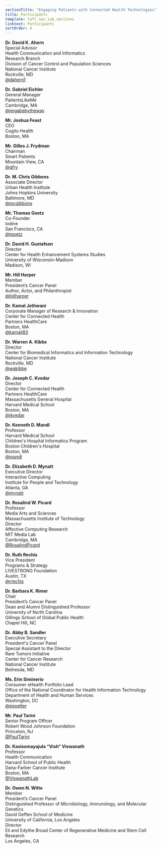```yaml
---
sectionTitle: "Engaging Patients with Connected Health Technologies"
title: Participants
template: left_nav_sub_sections
linktext: Participants
sortOrder: 4
---
```

**Dr. David K. Ahern** \
Special Advisor \
Health Communication and Informatics \
Research Branch \
Division of Cancer Control and Population Sciences \
National Cancer Institute \
Rockville, MD \
[@dahern1](https://twitter.com/dahern1)

**Dr. Gabriel Eichler** \
General Manager \
PatientsLikeMe \
Cambridge, MA \
[@imgabebytheway](https://twitter.com/imgabebytheway)

**Mr. Joshua Feast** \
CEO \
Cogito Health \
Boston, MA

**Mr. Gilles J. Frydman** \
Chairman \
Smart Patients \
Mountain View, CA \
[@gfry](https://twitter.com/gfry)

**Dr. M. Chris Gibbons** \
Associate Director \
Urban Health Institute \
Johns Hopkins University \
Baltimore, MD \
[@mcgibbons](https://twitter.com/mcgibbons)

**Mr. Thomas Goetz** \
Co-Founder \
Iodine \
San Francisco, CA \
[@tgoetz](https://twitter.com/tgoetz)

**Dr. David H. Gustafson** \
Director \
Center for Health Enhancement Systems Studies \
University of Wisconsin-Madison \
Madison, WI

**Mr. Hill Harper** \
Member \
President’s Cancer Panel \
Author, Actor, and Philanthropist \
[@hillharper](https://twitter.com/hillharper)

**Dr. Kamal Jethwani** \
Corporate Manager of Research & Innovation \
Center for Connected Health \
Partners HealthCare \
Boston, MA \
[@kamalj83](https://twitter.com/kamalj83)

**Dr. Warren A. Kibbe** \
Director \
Center for Biomedical Informatics and Information Technology \
National Cancer Institute \
Rockville, MD \
[@wakibbe](https://twitter.com/wakibbe)

**Dr. Joseph C. Kvedar** \
Director \
Center for Connected Health \
Partners HealthCare \
Massachusetts General Hospital \
Harvard Medical School \
Boston, MA \
[@jkvedar](https://twitter.com/jkvedar)

**Dr. Kenneth D. Mandl** \
Professor \
Harvard Medical School \
Children's Hospital Informatics Program \
Boston Children's Hospital \
Boston, MA \
[@mandl](https://twitter.com/mandl)

**Dr. Elizabeth D. Mynatt** \
Executive Director \
Interactive Computing \
Institute for People and Technology \
Atlanta, GA \
[@mynatt](https://twitter.com/mynatt)

**Dr. Rosalind W. Picard** \
Professor \
Media Arts and Sciences \
Massachusetts Institute of Technology \
Director \
Affective Computing Research \
MIT Media Lab \
Cambridge, MA \
[@RosalindPicard](https://twitter.com/RosalindPicard)

**Dr. Ruth Rechis** \
Vice President \
Programs & Strategy \
LIVESTRONG Foundation \
Austin, TX \
[@rrechis](https://twitter.com/rrechis)

**Dr. Barbara K. Rimer** \
Chair \
President’s Cancer Panel \
Dean and Alumni Distinguished Professor \
University of North Carolina \
Gillings School of Global Public Health \
Chapel Hill, NC

**Dr. Abby B. Sandler** \
Executive Secretary \
President's Cancer Panel \
Special Assistant to the Director \
Rare Tumors Initiative \
Center for Cancer Research \
National Cancer Institute \
Bethesda, MD

**Ms. Erin Siminerio** \
Consumer eHealth Portfolio Lead \
Office of the National Coordinator for Health Information Technology \
Department of Health and Human Services \
Washington, DC \
[@epoetter](https://twitter.com/epoetter)

**Mr. Paul Tarini** \
Senior Program Officer \
Robert Wood Johnson Foundation \
Princeton, NJ \
[@PaulTarini](https://twitter.com/PaulTarini)

**Dr. Kasisomayajula “Vish” Viswanath** \
Professor \
Health Communication \
Harvard School of Public Health \
Dana-Farber Cancer Institute \
Boston, MA \
[@ViswanathLab](https://twitter.com/ViswanathLab)

**Dr. Owen N. Witte** \
Member \
President’s Cancer Panel \
Distinguished Professor of Microbiology, Immunology, and Molecular Genetics \
David Geffen School of Medicine \
University of California, Los Angeles \
Director \
Eli and Edythe Broad Center of Regenerative Medicine and Stem Cell Research \
Los Angeles, CA